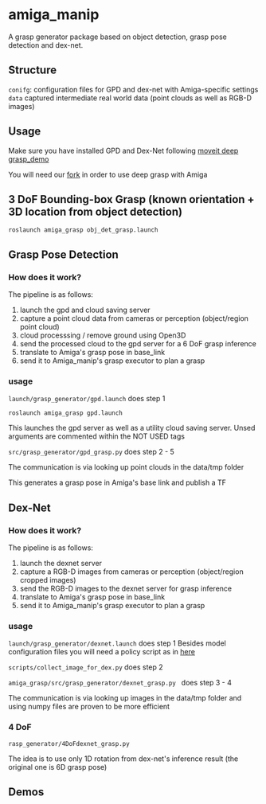 # amiga_manip

A grasp generator package based on object detection, grasp pose detection and dex-net.

## Structure
`conifg`: configuration files for GPD and dex-net with Amiga-specific settings
`data` captured intermediate real world data (point clouds as well as RGB-D images)


## Usage

Make sure you have installed GPD and Dex-Net following [moveit deep grasp_demo](https://github.com/PickNikRobotics/deep_grasp_demo)

You will need our [fork](https://github.com/yw14218/deep_grasp_demo) in order to use deep grasp with Amiga

## 3 DoF Bounding-box Grasp (known orientation + 3D location from object detection)

```
roslaunch amiga_grasp obj_det_grasp.launch
```

## Grasp Pose Detection

### How does it work?

The pipeline is as follows:

1. launch the gpd and cloud saving server
2. capture a point cloud data from cameras or perception (object/region point cloud)
3. cloud processsing / remove ground using Open3D
4. send the processed cloud to the gpd server for a 6 DoF grasp inference
5. translate to Amiga's grasp pose in base_link
6. send it to Amiga_manip's grasp executor to plan a grasp

### usage 

`launch/grasp_generator/gpd.launch` does step 1
```
roslaunch amiga_grasp gpd.launch
```
This launches the gpd server as well as a utility cloud saving server.
Unsed arguments are commented within the NOT USED tags

`src/grasp_generator/gpd_grasp.py` does step 2 - 5

The communication is via looking up point clouds in the data/tmp folder

This generates a grasp pose in Amiga's base link and publish a TF

## Dex-Net

### How does it work?

The pipeline is as follows:

1. launch the dexnet server
2. capture a RGB-D images from cameras or perception (object/region cropped images)
3. send the RGB-D images to the dexnet server for grasp inference
4. translate to Amiga's grasp pose in base_link
5. send it to Amiga_manip's grasp executor to plan a grasp


### usage 

`launch/grasp_generator/dexnet.launch` does step 1
Besides model configuration files you will need a policy script as in [here](https://github.com/yw14218/deep_grasp_demo/blob/master/moveit_task_constructor_dexnet/scripts/grasp_detector)

`scripts/collect_image_for_dex.py` does step 2

`amiga_grasp/src/grasp_generator/dexnet_grasp.py ` does step 3 - 4

The communication is via looking up images in the data/tmp folder and using numpy files are proven to be more efficient

### 4 DoF

`rasp_generator/4DoFdexnet_grasp.py`

The idea is to use only 1D rotation from dex-net's inference result (the original one is 6D grasp pose)

## Demos





